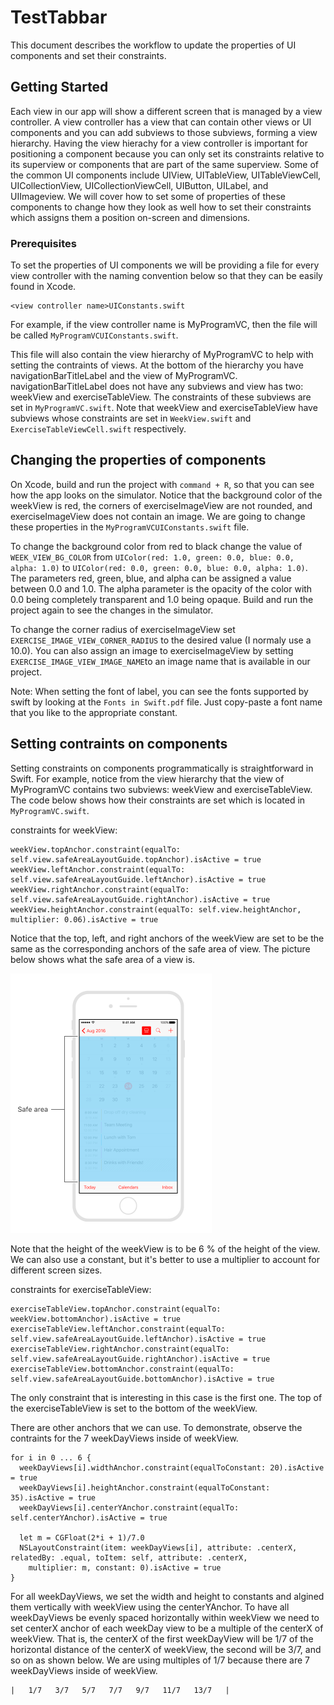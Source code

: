 # TestTabbar

This document describes the workflow to update the properties of UI components and set their constraints.

## Getting Started

Each view in our app will show a different screen that is managed by a view controller. A view controller has a view that can contain
other views or UI components and you can add subviews to those subviews, forming a view hierarchy. Having the view hierachy for a view
controller is important for positioning a component because you can only set its constraints relative to its superview or components
that are part of the same superview. Some of the common UI components include UIView, UITableView, UITableViewCell, UICollectionView, 
UICollectionViewCell, UIButton, UILabel, and UIImageview. We will cover how to set some of properties of these components to change
how they look as well how to set their constraints which assigns them a position on-screen and dimensions. 

### Prerequisites

To set the properties of UI components we will be providing a file for every view controller with the naming convention below so that 
they can be easily found in Xcode.

```
<view controller name>UIConstants.swift
```

For example, if the view controller name is MyProgramVC, then the file will be called `MyProgramVCUIConstants.swift`.

This file will also contain the view hierarchy of MyProgramVC to help with setting the contraints of views. At the bottom of the hierarchy
you have navigationBarTitleLabel and the view of MyProgramVC. navigationBarTitleLabel does not have any subviews and view has two: weekView and exerciseTableView. The constraints of these subviews are set in `MyProgramVC.swift`. Note that weekView and exerciseTableView
have subviews whose constraints are set in `WeekView.swift` and `ExerciseTableViewCell.swift` respectively.

## Changing the properties of components

On Xcode, build and run the project with `command + R`, so that you can see how the app looks on the simulator. Notice that
the background color of the weekView is red, the corners of exerciseImageView are not rounded, and exerciseImageView does not contain an 
image. We are going to change these properties in the `MyProgramVCUIConstants.swift` file. 

To change the background color from red to black change the value of `WEEK_VIEW_BG_COLOR` from 
`UIColor(red: 1.0, green: 0.0, blue: 0.0, alpha: 1.0)` to `UIColor(red: 0.0, green: 0.0, blue: 0.0, alpha: 1.0)`. The parameters red, 
green, blue, and alpha can be assigned a value between 0.0 and 1.0. The alpha parameter is the opacity of the color with 0.0 being 
completely transparent and 1.0 being opaque. Build and run the project again to see the changes in the simulator.

To change the corner radius of exerciseImageView set `EXERCISE_IMAGE_VIEW_CORNER_RADIUS` to the desired value (I normaly use a 10.0). You
can also assign an image to exerciseImageView by setting `EXERCISE_IMAGE_VIEW_IMAGE_NAME`to an image name that is available in our
project.

Note: When setting the font of label, you can see the fonts supported by swift by looking at the `Fonts in Swift.pdf` file. Just 
copy-paste a font name that you like to the appropriate constant.

## Setting contraints on components

Setting constraints on components programmatically is straightforward in Swift. For example, notice from the view hierarchy that the view
of MyProgramVC contains two subviews: weekView and exerciseTableView. The code below shows how their constraints are set which is located
in `MyProgramVC.swift`.

constraints for weekView:
```
weekView.topAnchor.constraint(equalTo: self.view.safeAreaLayoutGuide.topAnchor).isActive = true
weekView.leftAnchor.constraint(equalTo: self.view.safeAreaLayoutGuide.leftAnchor).isActive = true
weekView.rightAnchor.constraint(equalTo: self.view.safeAreaLayoutGuide.rightAnchor).isActive = true
weekView.heightAnchor.constraint(equalTo: self.view.heightAnchor, multiplier: 0.06).isActive = true
```

Notice that the top, left, and right anchors of the weekView are set to be the same as the corresponding anchors of the safe area of
view. The picture below shows what the safe area of a view is.

![](https://github.com/hrodri02/TestTabbar/blob/master/screenshots/SafeArea.png)

Note that the height of the weekView is to be 6 % of the height of the view. We can also use a constant, but it's better to use a
multiplier to account for different screen sizes.

constraints for exerciseTableView:
```
exerciseTableView.topAnchor.constraint(equalTo: weekView.bottomAnchor).isActive = true
exerciseTableView.leftAnchor.constraint(equalTo: self.view.safeAreaLayoutGuide.leftAnchor).isActive = true
exerciseTableView.rightAnchor.constraint(equalTo: self.view.safeAreaLayoutGuide.rightAnchor).isActive = true
exerciseTableView.bottomAnchor.constraint(equalTo: self.view.safeAreaLayoutGuide.bottomAnchor).isActive = true
```

The only constraint that is interesting in this case is the first one. The top of the exerciseTableView is set to the bottom of the
weekView.

There are other anchors that we can use. To demonstrate, observe the contraints for the 7 weekDayViews inside of weekView.

```
for i in 0 ... 6 {
  weekDayViews[i].widthAnchor.constraint(equalToConstant: 20).isActive = true
  weekDayViews[i].heightAnchor.constraint(equalToConstant: 35).isActive = true
  weekDayViews[i].centerYAnchor.constraint(equalTo: self.centerYAnchor).isActive = true
  
  let m = CGFloat(2*i + 1)/7.0
  NSLayoutConstraint(item: weekDayViews[i], attribute: .centerX, relatedBy: .equal, toItem: self, attribute: .centerX, 
    multiplier: m, constant: 0).isActive = true
}
```
For all weekDayViews, we set the width and height to constants and algined them vertically with weekView using the centerYAnchor. To 
have all weekDayViews be evenly spaced horizontally within weekView we need to set centerX anchor of each weekDay view to be a multiple
of the centerX of weekView. That is, the centerX of the first weekDayView will be 1/7 of the horizontal distance of the centerX of 
weekView, the second will be 3/7, and so on as shown below. We are using multiples of 1/7 because there are 7 weekDayViews inside of 
weekView.

```
|   1/7   3/7   5/7   7/7   9/7   11/7   13/7   |
```

